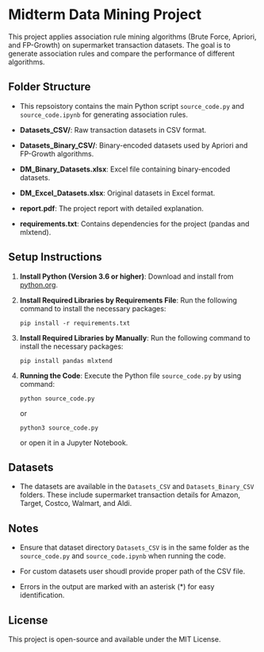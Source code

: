 # Midterm Data Mining Project

This project applies association rule mining algorithms (Brute Force, Apriori, and FP-Growth) on supermarket transaction datasets. The goal is to generate association rules and compare the performance of different algorithms.

## Folder Structure

- This repsoistory contains the main Python script `source_code.py` and `source_code.ipynb` for generating association rules.
  
- **Datasets_CSV/**: Raw transaction datasets in CSV format.
  
- **Datasets_Binary_CSV/**: Binary-encoded datasets used by Apriori and FP-Growth algorithms.
  
- **DM_Binary_Datasets.xlsx**: Excel file containing binary-encoded datasets.
  
- **DM_Excel_Datasets.xlsx**: Original datasets in Excel format.
  
- **report.pdf**: The project report with detailed explanation.
  
- **requirements.txt**: Contains dependencies for the project (pandas and mlxtend).

## Setup Instructions

1. **Install Python (Version 3.6 or higher)**: Download and install from [python.org](https://www.python.org/downloads/).
   
3. **Install Required Libraries by Requirements File**: Run the following command to install the necessary packages:
   
    ```
    pip install -r requirements.txt
    ```
4. **Install Required Libraries by Manually**: Run the following command to install the necessary packages:
   
    ```
    pip install pandas mlxtend
    ```
5. **Running the Code**: Execute the Python file `source_code.py` by using command:
   
   ```
   python source_code.py
   ````
   
    or
   
   ```
   python3 source_code.py
   ````
   
   or open it in a Jupyter Notebook.

## Datasets

- The datasets are available in the `Datasets_CSV` and `Datasets_Binary_CSV` folders. These include supermarket transaction details for Amazon, Target, Costco, Walmart, and Aldi.
  
## Notes

- Ensure that dataset directory `Datasets_CSV` is in the same folder as the `source_code.py` and `source_code.ipynb` when running the code.
  
- For custom datasets user shoudl provide proper path of the CSV file.
  
- Errors in the output are marked with an asterisk (*) for easy identification.

## License

This project is open-source and available under the MIT License.

